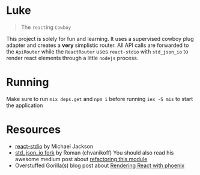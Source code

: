 # Luke

> The `react`ing `Cowboy`

This project is solely for fun and learning.
It uses a supervised cowboy plug adapter and creates a __very__ simplistic router.
All API calls are forwarded to the `ApiRouter` while the `ReactRouter` uses `react-stdio` with `std_json_io` to render react elements through a little `nodejs` process.

# Running

Make sure to run `mix deps.get` and `npm i` before running `iex -S mis` to start the application

# Resources

* [react-stdio](https://github.com/mjackson/react-stdio) by Michael Jackson
* [std_json_io fork](https://github.com/chvanikoff/std_json_io/tree/refactoring) by Roman (chvanikoff) You should also read his awesome medium post about [refactoring this module](https://medium.com/@chvanikoff/lets-refactor-std-json-io-e444b6f2c580)
* Overstuffed Gorilla(s) blog post about [Rendering React with phoenix](http://blog.overstuffedgorilla.com/render-react-with-phoenix/)
